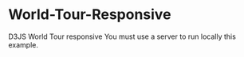 # World-Tour-Responsive
D3JS World Tour responsive
You must use a server to run locally this example. 
